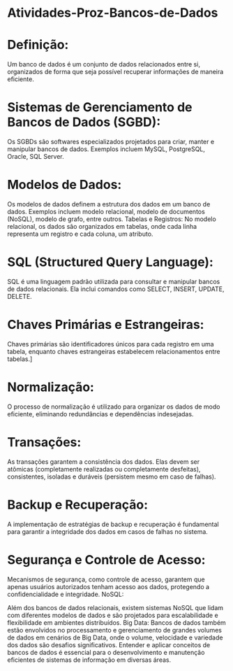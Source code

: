 # Atividades-Proz-Bancos-de-Dados

# Definição:
Um banco de dados é um conjunto de dados relacionados entre si, organizados de forma que seja possível recuperar informações de maneira eficiente.

# Sistemas de Gerenciamento de Bancos de Dados (SGBD):
Os SGBDs são softwares especializados projetados para criar, manter e manipular bancos de dados. Exemplos incluem MySQL, PostgreSQL, Oracle, SQL Server.

# Modelos de Dados:
Os modelos de dados definem a estrutura dos dados em um banco de dados. Exemplos incluem modelo relacional, modelo de documentos (NoSQL), modelo de grafo, entre outros.
Tabelas e Registros:
No modelo relacional, os dados são organizados em tabelas, onde cada linha representa um registro e cada coluna, um atributo.

# SQL (Structured Query Language):
SQL é uma linguagem padrão utilizada para consultar e manipular bancos de dados relacionais. Ela inclui comandos como SELECT, INSERT, UPDATE, DELETE.

# Chaves Primárias e Estrangeiras:
Chaves primárias são identificadores únicos para cada registro em uma tabela, enquanto chaves estrangeiras estabelecem relacionamentos entre tabelas.]

# Normalização:
O processo de normalização é utilizado para organizar os dados de modo eficiente, eliminando redundâncias e dependências indesejadas.

# Transações:
As transações garantem a consistência dos dados. Elas devem ser atômicas (completamente realizadas ou completamente desfeitas), consistentes, isoladas e duráveis (persistem mesmo em caso de falhas).

# Backup e Recuperação:
A implementação de estratégias de backup e recuperação é fundamental para garantir a integridade dos dados em casos de falhas no sistema.

# Segurança e Controle de Acesso:
Mecanismos de segurança, como controle de acesso, garantem que apenas usuários autorizados tenham acesso aos dados, protegendo a confidencialidade e integridade.
NoSQL:

Além dos bancos de dados relacionais, existem sistemas NoSQL que lidam com diferentes modelos de dados e são projetados para escalabilidade e flexibilidade em ambientes distribuídos.
Big Data:
Bancos de dados também estão envolvidos no processamento e gerenciamento de grandes volumes de dados em cenários de Big Data, onde o volume, velocidade e variedade dos dados são desafios significativos.
Entender e aplicar conceitos de bancos de dados é essencial para o desenvolvimento e manutenção eficientes de sistemas de informação em diversas áreas.




